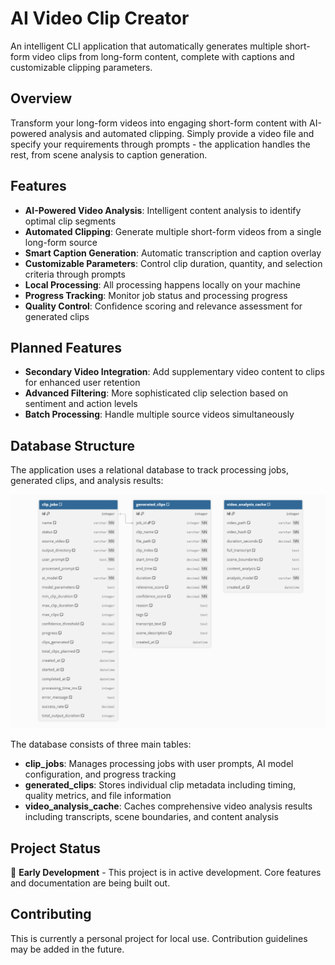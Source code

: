 # AI Video Clip Creator

An intelligent CLI application that automatically generates multiple short-form video clips from long-form content, complete with captions and customizable clipping parameters.

## Overview

Transform your long-form videos into engaging short-form content with AI-powered analysis and automated clipping. Simply provide a video file and specify your requirements through prompts - the application handles the rest, from scene analysis to caption generation.

## Features

- **AI-Powered Video Analysis**: Intelligent content analysis to identify optimal clip segments
- **Automated Clipping**: Generate multiple short-form videos from a single long-form source
- **Smart Caption Generation**: Automatic transcription and caption overlay
- **Customizable Parameters**: Control clip duration, quantity, and selection criteria through prompts
- **Local Processing**: All processing happens locally on your machine
- **Progress Tracking**: Monitor job status and processing progress
- **Quality Control**: Confidence scoring and relevance assessment for generated clips

## Planned Features

- **Secondary Video Integration**: Add supplementary video content to clips for enhanced user retention
- **Advanced Filtering**: More sophisticated clip selection based on sentiment and action levels
- **Batch Processing**: Handle multiple source videos simultaneously

## Database Structure

The application uses a relational database to track processing jobs, generated clips, and analysis results:

![Database Schema](docs/db_diagram_iter2.png)

The database consists of three main tables:
- **clip_jobs**: Manages processing jobs with user prompts, AI model configuration, and progress tracking
- **generated_clips**: Stores individual clip metadata including timing, quality metrics, and file information  
- **video_analysis_cache**: Caches comprehensive video analysis results including transcripts, scene boundaries, and content analysis

## Project Status

🚧 **Early Development** - This project is in active development. Core features and documentation are being built out.

## Contributing

This is currently a personal project for local use. Contribution guidelines may be added in the future.

